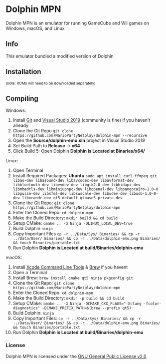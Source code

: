 # Dolphin MPN

Dolphin MPN is an emulator for running GameCube and Wii games on Windows, macOS, and Linux


## Info
This emulator bundled a modified version of Dolphin

## Installation
<sub>(note: ROMs will need to be downloaded separately)</sub>

## Compiling

Windows:
1) Install [Git](https://gitforwindows.org/) and [Visual Studio 2019](https://visualstudio.microsoft.com/downloads/) (community is fine) if you haven't already
1) Clone the Git Repo `git clone https://github.com/MarioPartyNetplay/dolphin-mpn --recursive`
2) Open the **Source/dolphin-emu.sln** project in Visual Studio 2019
3) Set Build Path to **Release** -> **x64**
4) Click Build
5: Open Dolphin
**Dolphin is Located at Binaries/x64/**

Linux:
1) Open Terminal
2) Install Required Packages: 
   **Ubuntu** `sudo apt install curl ffmpeg git libao-dev libasound-dev libavcodec-dev libavformat-dev libbluetooth-dev libevdev-dev libgtk2.0-dev libhidapi-dev libmbedtls-dev libminiupnpc-dev libopenal-dev libpangocairo-1.0-0 libpulse-dev libsfml-dev libswscale-dev libudev-dev libusb-1.0-0-dev libxrandr-dev qt5-default qtbase5-private-dev`
3) Clone the Git Repo: `git clone https://github.com/MarioPartyNetplay/dolphin-mpn`
4) Enter the Cloned Repo: `cd dolphin-mpn`
5) Make the Build Directory: `mkdir build && cd build`
6) Setup CMake: `cmake .. -G Ninja -DLINUX_LOCAL_DEV=true`
7) Build Dolphin `ninja`
8) Copy Important Files `cp -r ../Data/Sys/ Binaries/ && cp -r ../Data/User/ Binaries/ && cp -r ../Data/dolphin-emu.png Binaries/ && touch Binaries/portable.txt`
9) Run Dolphin
**Dolphin is Located at build/Binaries/dolphin-emu**

macOS:
1) Install [Xcode Command Line Tools](https://developer.apple.com/xcode/features/) & [Brew](https://brew.sh/) if you havent
2) Open a Terminal
3) Install Brew: `brew install cmake qt5 ninja pkgconfig git`
4) Clone the Git Repo: `git clone https://github.com/MarioPartyNetplay/dolphin-mpn`
5) Enter the Cloned Repo: `cd dolphin-mpn`
6) Make the Build Directory: `mkdir -p build && cd build`
7) Setup CMake: `cmake .. -G Ninja -DCMAKE_CXX_FLAGS="-Xclang -fcolor-diagnostics" -DCMAKE_PREFIX_PATH=$(brew --prefix qt5)`
8) Build Dolphin: `ninja`
9) Copy Important Files: `cp -r ../Data/Sys/ Binaries/ && cp -r ../Data/User/ Binaries/ && cp -r ../Data/dolphin-emu.png Binaries/ && touch Binaries/portable.txt`
10) Run Dolphin
**Dolphin is Located at build/Binaries/dolphin-emu**

### License
Dolphin MPN is licensed under the [GNU General Public License v2.0](license.txt)
